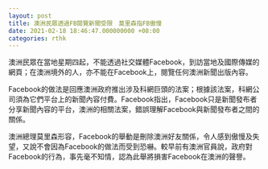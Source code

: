 ```yaml
---
layout: post
title: 澳洲民眾透過FB閱覽新聞受限　莫里森指FB傲慢
date: 2021-02-18 18:46:47.000000000 +08:00
categories: rthk
---
```


澳洲民眾在當地星期四起，不能透過社交媒體Facebook，到訪當地及國際傳媒的網頁；在澳洲境外的人，亦不能在Facebook上，閱覽任何澳洲新聞出版內容。

Facebook的做法是回應澳洲政府推出涉及科網巨頭的法案；根據該法案，科網公司須為它們平台上的新聞內容付費。Facebook指出，Facebook只是新聞發布者分享新聞內容的平台，澳洲的相關法案，錯誤理解Facebook與新聞發布者之間的關係。

澳洲總理莫里森形容，Facebook的舉動是刪除澳洲好友關係，令人感到傲慢及失望，又說不會因為Facebook的做法而受到恐嚇。較早前有澳洲官員說，政府對Facebook的行為，事先毫不知情，認為此舉將損害Facebook在澳洲的聲譽。
